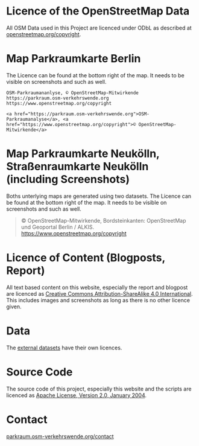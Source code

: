 # Licence of the OpenStreetMap Data

All OSM Data used in this Project are licenced under ODbL as described at [openstreetmap.org/copyright](https://www.openstreetmap.org/copyright).

# Map Parkraumkarte Berlin

The Licence can be found at the bottom right of the map. It needs to be visible on screenshots and such as well.

    OSM-Parkraumananlyse, © OpenStreetMap-Mitwirkende
    https://parkraum.osm-verkehrswende.org
    https://www.openstreetmap.org/copyright

```
<a href="https://parkraum.osm-verkehrswende.org">OSM-Parkraumanalyse</a>, <a href="https://www.openstreetmap.org/copyright">© OpenStreetMap-Mitwirkende</a>
```

# Map Parkraumkarte Neukölln, Straßenraumkarte Neukölln (including Screenshots)

Boths unterlying maps are generated using two datasets. The Licence can be found at the bottom right of the map. It needs to be visible on screenshots and such as well.

> © OpenStreetMap-Mitwirkende, Bordsteinkanten: OpenStreetMap und Geoportal Berlin / ALKIS.
> https://www.openstreetmap.org/copyright

# Licence of Content (Blogposts, Report)

All text based content on this website, especially the report and blogpost are licenced as [Creative Commons Attribution-ShareAlike 4.0 International](http://creativecommons.org/licenses/by-sa/4.0/). This includes images and screenshots as long as there is no other licence given.

# Data

The [external datasets](https://github.com/osmberlin/parkraum.osm-verkehrswende.org/tree/main/public/project-prototype-neukoelln/data) have their own licences.

# Source Code

The source code of this project, especially this website and the scripts are licenced as [Apache License, Version 2.0, January 2004](https://www.apache.org/licenses/LICENSE-2.0).

# Contact

[parkraum.osm-verkehrswende.org/contact](https://parkraum.osm-verkehrswende.org/contact)
